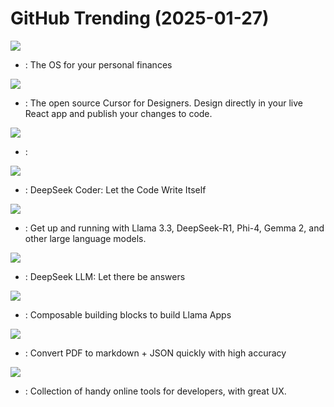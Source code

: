 # GitHub Trending (2025-01-27)

![](https://img.shields.io/badge/Ruby-New%201-green?style=flat-square&logo=appveyor)
- [](https://github.comundefined): The OS for your personal finances

![](https://img.shields.io/badge/TypeScript-New%20592-green?style=flat-square&logo=appveyor)
- [](https://github.comundefined): The open source Cursor for Designers. Design directly in your live React app and publish your changes to code.

![](https://img.shields.io/badge/none-New%20544-green?style=flat-square&logo=appveyor)
- [](https://github.comundefined): 

![](https://img.shields.io/badge/Python-New%20757-green?style=flat-square&logo=appveyor)
- [](https://github.comundefined): DeepSeek Coder: Let the Code Write Itself

![](https://img.shields.io/badge/Go-New%20829-green?style=flat-square&logo=appveyor)
- [](https://github.comundefined): Get up and running with Llama 3.3, DeepSeek-R1, Phi-4, Gemma 2, and other large language models.

![](https://img.shields.io/badge/Makefile-New%20115-green?style=flat-square&logo=appveyor)
- [](https://github.comundefined): DeepSeek LLM: Let there be answers

![](https://img.shields.io/badge/Python-New%20259-green?style=flat-square&logo=appveyor)
- [](https://github.comundefined): Composable building blocks to build Llama Apps

![](https://img.shields.io/badge/Python-New%2076-green?style=flat-square&logo=appveyor)
- [](https://github.comundefined): Convert PDF to markdown + JSON quickly with high accuracy

![](https://img.shields.io/badge/Vue-New%20279-green?style=flat-square&logo=appveyor)
- [](https://github.comundefined): Collection of handy online tools for developers, with great UX.

